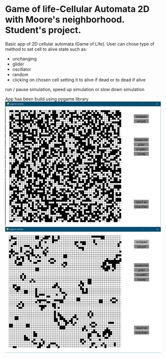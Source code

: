 # Game of life-Cellular Automata 2D with Moore's neighborhood. Student's project.

Basic app of 2D cellular automata (Game of Life).
User can chose type of method to set cell to alive state such as:
- unchanging
- glider
- oscillator
- random
- clicking on chosen cell setting it to alive if dead or to dead if alive

run / pause simulation, speed up simulation or slow down simulation

App has been build using pygame library
![](Screens/1.png)
![](Screens/2.png)